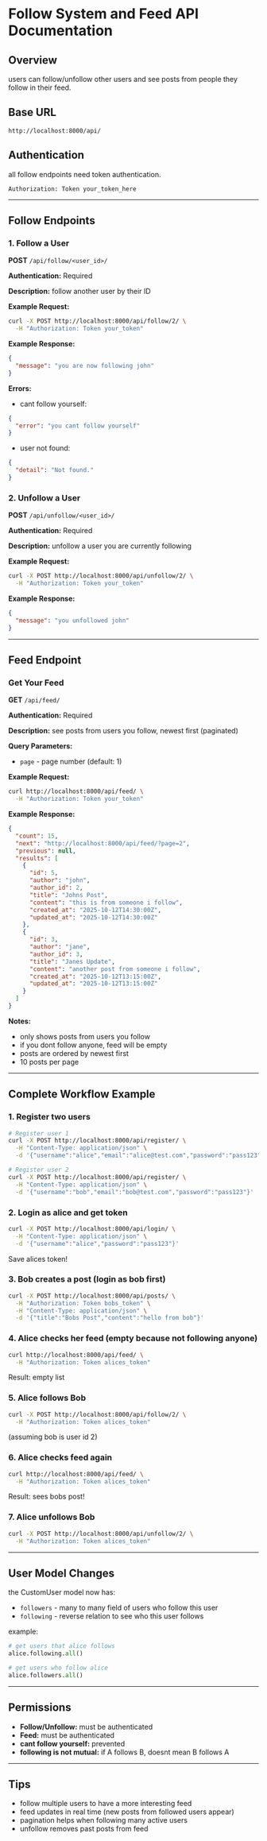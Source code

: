 # Follow System and Feed API Documentation

## Overview
users can follow/unfollow other users and see posts from people they follow in their feed.

## Base URL
```
http://localhost:8000/api/
```

## Authentication
all follow endpoints need token authentication.
```
Authorization: Token your_token_here
```

---

## Follow Endpoints

### 1. Follow a User
**POST** `/api/follow/<user_id>/`

**Authentication:** Required

**Description:** follow another user by their ID

**Example Request:**
```bash
curl -X POST http://localhost:8000/api/follow/2/ \
  -H "Authorization: Token your_token"
```

**Example Response:**
```json
{
  "message": "you are now following john"
}
```

**Errors:**
- cant follow yourself:
```json
{
  "error": "you cant follow yourself"
}
```

- user not found:
```json
{
  "detail": "Not found."
}
```

### 2. Unfollow a User
**POST** `/api/unfollow/<user_id>/`

**Authentication:** Required

**Description:** unfollow a user you are currently following

**Example Request:**
```bash
curl -X POST http://localhost:8000/api/unfollow/2/ \
  -H "Authorization: Token your_token"
```

**Example Response:**
```json
{
  "message": "you unfollowed john"
}
```

---

## Feed Endpoint

### Get Your Feed
**GET** `/api/feed/`

**Authentication:** Required

**Description:** see posts from users you follow, newest first (paginated)

**Query Parameters:**
- `page` - page number (default: 1)

**Example Request:**
```bash
curl http://localhost:8000/api/feed/ \
  -H "Authorization: Token your_token"
```

**Example Response:**
```json
{
  "count": 15,
  "next": "http://localhost:8000/api/feed/?page=2",
  "previous": null,
  "results": [
    {
      "id": 5,
      "author": "john",
      "author_id": 2,
      "title": "Johns Post",
      "content": "this is from someone i follow",
      "created_at": "2025-10-12T14:30:00Z",
      "updated_at": "2025-10-12T14:30:00Z"
    },
    {
      "id": 3,
      "author": "jane",
      "author_id": 3,
      "title": "Janes Update",
      "content": "another post from someone i follow",
      "created_at": "2025-10-12T13:15:00Z",
      "updated_at": "2025-10-12T13:15:00Z"
    }
  ]
}
```

**Notes:**
- only shows posts from users you follow
- if you dont follow anyone, feed will be empty
- posts are ordered by newest first
- 10 posts per page

---

## Complete Workflow Example

### 1. Register two users
```bash
# Register user 1
curl -X POST http://localhost:8000/api/register/ \
  -H "Content-Type: application/json" \
  -d '{"username":"alice","email":"alice@test.com","password":"pass123"}'

# Register user 2
curl -X POST http://localhost:8000/api/register/ \
  -H "Content-Type: application/json" \
  -d '{"username":"bob","email":"bob@test.com","password":"pass123"}'
```

### 2. Login as alice and get token
```bash
curl -X POST http://localhost:8000/api/login/ \
  -H "Content-Type: application/json" \
  -d '{"username":"alice","password":"pass123"}'
```
Save alices token!

### 3. Bob creates a post (login as bob first)
```bash
curl -X POST http://localhost:8000/api/posts/ \
  -H "Authorization: Token bobs_token" \
  -H "Content-Type: application/json" \
  -d '{"title":"Bobs Post","content":"hello from bob"}'
```

### 4. Alice checks her feed (empty because not following anyone)
```bash
curl http://localhost:8000/api/feed/ \
  -H "Authorization: Token alices_token"
```
Result: empty list

### 5. Alice follows Bob
```bash
curl -X POST http://localhost:8000/api/follow/2/ \
  -H "Authorization: Token alices_token"
```
(assuming bob is user id 2)

### 6. Alice checks feed again
```bash
curl http://localhost:8000/api/feed/ \
  -H "Authorization: Token alices_token"
```
Result: sees bobs post!

### 7. Alice unfollows Bob
```bash
curl -X POST http://localhost:8000/api/unfollow/2/ \
  -H "Authorization: Token alices_token"
```

---

## User Model Changes

the CustomUser model now has:
- `followers` - many to many field of users who follow this user
- `following` - reverse relation to see who this user follows

example:
```python
# get users that alice follows
alice.following.all()

# get users who follow alice
alice.followers.all()
```

---

## Permissions

- **Follow/Unfollow:** must be authenticated
- **Feed:** must be authenticated
- **cant follow yourself:** prevented
- **following is not mutual:** if A follows B, doesnt mean B follows A

---

## Tips

- follow multiple users to have a more interesting feed
- feed updates in real time (new posts from followed users appear)
- pagination helps when following many active users
- unfollow removes past posts from feed
